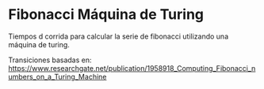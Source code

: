 # Fibonacci Máquina de Turing

Tiempos d corrida para calcular la serie de fibonacci utilizando una máquina de turing.

Transiciones basadas en: https://www.researchgate.net/publication/1958918_Computing_Fibonacci_numbers_on_a_Turing_Machine
